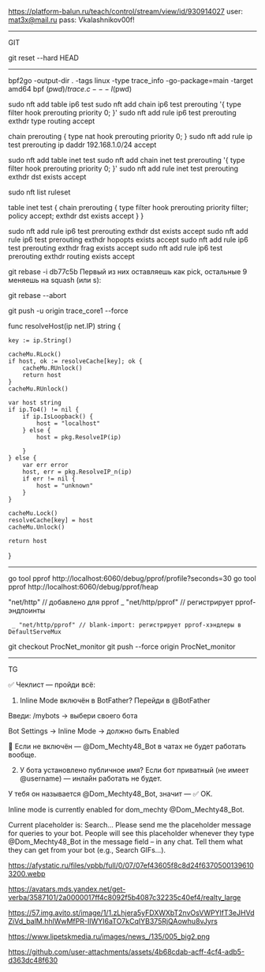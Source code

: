 



https://platform-balun.ru/teach/control/stream/view/id/930914027
user: mat3x@mail.ru
pass: Vkalashnikov00f!

__________________________________________________
GIT

git reset --hard HEAD
____________________________________________________



bpf2go -output-dir . -tags linux -type trace_info -go-package=main -target amd64 bpf $(pwd)/trace.c -- -I$(pwd)



sudo nft add table ip6 test
sudo nft add chain ip6 test prerouting '{ type filter hook prerouting priority 0; }'
sudo nft add rule ip6 test prerouting exthdr type routing accept

chain prerouting {
    type nat hook prerouting priority 0;
}
sudo nft add rule ip test prerouting ip daddr 192.168.1.0/24 accept




sudo nft add table inet test
sudo nft add chain inet test prerouting '{ type filter hook prerouting priority 0; }'
sudo nft add rule inet test prerouting exthdr dst exists accept


sudo nft list ruleset

table inet test {
        chain prerouting {
                type filter hook prerouting priority filter; policy accept;
                exthdr dst exists accept
        }
}


sudo nft add rule ip6 test prerouting exthdr dst exists accept
sudo nft add rule ip6 test prerouting exthdr hopopts exists accept
sudo nft add rule ip6 test prerouting exthdr frag exists accept
sudo nft add rule ip6 test prerouting exthdr routing exists accept



git rebase -i db77c5b 
Первый из них оставляешь как pick, остальные 9 меняешь на squash (или s):

git rebase --abort


git push -u origin trace_core1 --force


func resolveHost(ip net.IP) string {

	key := ip.String()

	cacheMu.RLock()
	if host, ok := resolveCache[key]; ok {
		cacheMu.RUnlock()
		return host
	}
	cacheMu.RUnlock()

	var host string
	if ip.To4() != nil {
		if ip.IsLoopback() {
			host = "localhost"
		} else {
			host = pkg.ResolveIP(ip)

		}
	} else {
		var err error
		host, err = pkg.ResolveIP_n(ip)
		if err != nil {
			host = "unknown"
		}
	}

	cacheMu.Lock()
	resolveCache[key] = host
	cacheMu.Unlock()

	return host
}







_______________________________________________________________________________________________


go tool pprof http://localhost:6060/debug/pprof/profile?seconds=30
go tool pprof http://localhost:6060/debug/pprof/heap



"net/http"      // добавлено для pprof
	_ "net/http/pprof" // регистрирует pprof-эндпоинты

     _ "net/http/pprof" // blank-import: регистрирует pprof-хэндлеры в DefaultServeMux



git checkout ProcNet_monitor
git push --force origin ProcNet_monitor


______________________________________________________________________________________________
TG

✅ Чеклист — пройди всё:
1. Inline Mode включён в BotFather?
Перейди в @BotFather

Введи: /mybots → выбери своего бота

Bot Settings → Inline Mode → должно быть Enabled

📌 Если не включён — @Dom_Mechty48_Bot в чатах не будет работать вообще.

2. У бота установлено публичное имя?
Если бот приватный (не имеет @username) — инлайн работать не будет.

У тебя он называется @Dom_Mechty48_Bot, значит — ✅ OK.



Inline mode is currently enabled for dom_mechty @Dom_Mechty48_Bot.

Current placeholder is: Search...
Please send me the placeholder message for queries to your bot. People will see this placeholder whenever they type @Dom_Mechty48_Bot in the message field – in any chat. Tell them what they can get from your bot (e.g., Search GIFs...).


https://afystatic.ru/files/vpbb/full/0/07/07ef43605f8c8d24f63705001396103200.webp

https://avatars.mds.yandex.net/get-verba/3587101/2a0000017ff4c8092f5b4087c32235c40ef4/realty_large

https://57.img.avito.st/image/1/1.zLhjera5yFDXWXbT2nvOsVWPYlfT3eJHVdZiVd_balM.hhlWwMfPR-IIWYI6aTO7kCqIYB375RjQAowhu8vJyrs

https://www.lipetskmedia.ru/images/news_/135/005_big2.png

https://github.com/user-attachments/assets/4b68cdab-acff-4cf4-adb5-d363dc48f630








